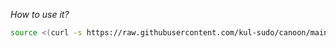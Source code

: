 _How to use it?_

```bash
source <(curl -s https://raw.githubusercontent.com/kul-sudo/canoon/main/install.sh)
```
